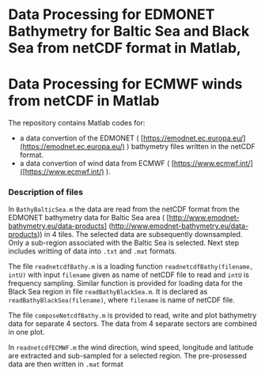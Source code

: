 # Data Processing for EDMONET Bathymetry for Baltic Sea and Black Sea from netCDF format in Matlab,
# Data Processing for ECMWF winds from netCDF in Matlab

The repository contains Matlab codes for:

* a data convertion of the EDMONET ( [https://emodnet.ec.europa.eu/](https://emodnet.ec.europa.eu/) )
bathymetry files written in the netCDF format.
* a data convertion of wind data from ECMWF ( [https://www.ecmwf.int/]([https://www.ecmwf.int/) ).

### Description of files

In `BathyBalticSea.m` the data are read from the netCDF format
from the EDMONET bathymetry data for Baltic Sea area ( [http://www.emodnet-bathymetry.eu/data-products]
(http://www.emodnet-bathymetry.eu/data-products)) in 4 tiles. The selected data are subsequently downsampled.
Only a sub-region associated with the Baltic Sea is selected. Next step includes writting of data into
 `.txt` and `.mat` formats.

The file `readnetcdfBathy.m` is a loading function `readnetcdfBathy(filename, intU)` with input `filename`
given as name of netCDF file to read and `intU` is frequency sampling. Similar function is provided for
loading data for the Black Sea region in file `readBathyBlackSea.m`. It is declared as `readBathyBlackSea(filename)`,
where `filename` is name of netCDF file.

The file  `composeNetcdfBathy.m` is provided to read, write and plot bathymetry data for separate 4 sectors.
The data from 4 separate sectors are combined in one plot.

In `readnetcdfECMWF.m` the wind direction, wind speed, longitude and latitude are extracted and sub-sampled for
a selected region. The pre-prosessed data are then written in `.mat` format   

